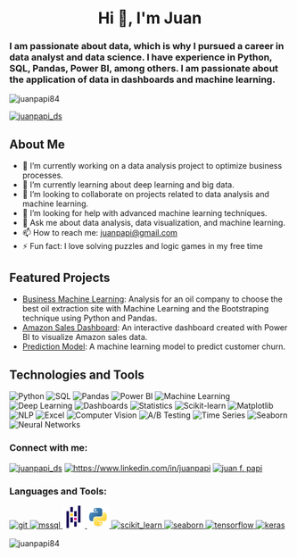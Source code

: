 <h1 align="center">Hi 👋, I'm Juan</h1>
                                   
<h3>I am passionate about data, which is why I pursued a career in data analyst and data science. I have experience in Python, SQL, Pandas, Power BI, among others. I am passionate about the application of data in dashboards and machine learning.</h3>

<p align="left"> <img src="https://komarev.com/ghpvc/?username=juanpapi84&label=Profile%20views&color=0e75b6&style=flat" alt="juanpapi84" /> </p>

<p align="left"> <a href="https://twitter.com/juanpapi_ds" target="blank"><img src="https://img.shields.io/twitter/follow/juanpapi_ds?logo=twitter&style=for-the-badge" alt="juanpapi_ds" /></a> </p>

## About Me

- 🔭 I’m currently working on a data analysis project to optimize business processes.
- 🌱 I’m currently learning about deep learning and big data.
- 👯 I’m looking to collaborate on projects related to data analysis and machine learning.
- 🤔 I’m looking for help with advanced machine learning techniques.
- 💬 Ask me about data analysis, data visualization, and machine learning.
- 📫 How to reach me: juanpapi@gmail.com
- ⚡ Fun fact: I love solving puzzles and logic games in my free time

## Featured Projects

- [Business Machine Learning](https://github.com/JuanPapi84/Aprendizaje-automatico-en-negocios): Analysis for an oil company to choose the best oil extraction site with Machine Learning and the Bootstraping technique using Python and Pandas.
- [Amazon Sales Dashboard](https://github.com/JuanPapi84/E-Commerce-Amazon): An interactive dashboard created with Power BI to visualize Amazon sales data.
- [Prediction Model](https://github.com/JuanPapi84/Aprendizaje-Supervisado): A machine learning model to predict customer churn.
  
## Technologies and Tools

![Python](https://img.shields.io/badge/-Python-3776AB?style=flat&logo=python&logoColor=white)
![SQL](https://img.shields.io/badge/-SQL-4479A1?style=flat&logo=sql&logoColor=white)
![Pandas](https://img.shields.io/badge/-Pandas-150458?style=flat&logo=pandas&logoColor=white)
![Power BI](https://img.shields.io/badge/-Power%20BI-F2C811?style=flat&logo=power-bi&logoColor=black)
![Machine Learning](https://img.shields.io/badge/-Machine%20Learning-0085CA?style=flat&logo=machine-learning&logoColor=white)
![Deep Learning](https://img.shields.io/badge/-Deep%20Learning-FF6F00?style=flat&logo=deep-learning&logoColor=white)
![Dashboards](https://img.shields.io/badge/-Dashboards-0085CA?style=flat&logo=tableau&logoColor=white)
![Statistics](https://img.shields.io/badge/-Statistics-4B0082?style=flat&logo=statistics&logoColor=white)
![Scikit-learn](https://img.shields.io/badge/-Scikit--learn-F7931E?style=flat&logo=scikit-learn&logoColor=white)
![Matplotlib](https://img.shields.io/badge/-Matplotlib-11557C?style=flat&logo=plotly&logoColor=white)
![NLP](https://img.shields.io/badge/-NLP-008080?style=flat&logo=ai&logoColor=white)
![Excel](https://img.shields.io/badge/-Excel-217346?style=flat&logo=microsoft-excel&logoColor=white)
![Computer Vision](https://img.shields.io/badge/-Computer%20Vision-FF6F00?style=flat&logo=opencv&logoColor=white)
![A/B Testing](https://img.shields.io/badge/-A%2FB%20Testing-1E90FF?style=flat&logo=testing&logoColor=white)
![Time Series](https://img.shields.io/badge/-Time%20Series-32CD32?style=flat&logo=timescale&logoColor=white)
![Seaborn](https://img.shields.io/badge/-Seaborn-3776AB?style=flat&logo=seaborn&logoColor=white)
![Neural Networks](https://img.shields.io/badge/-Neural%20Networks-FF6F00?style=flat&logo=neural-network&logoColor=white)

<h3 align="left">Connect with me:</h3>
<p align="left">
<a href="https://twitter.com/juanpapi_ds" target="blank"><img align="center" src="https://raw.githubusercontent.com/rahuldkjain/github-profile-readme-generator/master/src/images/icons/Social/twitter.svg" alt="juanpapi_ds" height="30" width="40" /></a>
<a href="https://linkedin.com/in/https://www.linkedin.com/in/juanpapi" target="blank"><img align="center" src="https://raw.githubusercontent.com/rahuldkjain/github-profile-readme-generator/master/src/images/icons/Social/linked-in-alt.svg" alt="https://www.linkedin.com/in/juanpapi" height="30" width="40" /></a>
<a href="https://kaggle.com/juan f. papi" target="blank"><img align="center" src="https://raw.githubusercontent.com/rahuldkjain/github-profile-readme-generator/master/src/images/icons/Social/kaggle.svg" alt="juan f. papi" height="30" width="40" /></a>
</p>

<h3 align="left">Languages and Tools:</h3>
<p align="left"> 
  <a href="https://git-scm.com/" target="_blank" rel="noreferrer"> 
    <img src="https://www.vectorlogo.zone/logos/git-scm/git-scm-icon.svg" alt="git" width="40" height="40"/> 
  </a> 
  <a href="https://www.microsoft.com/en-us/sql-server" target="_blank" rel="noreferrer"> 
    <img src="https://www.svgrepo.com/show/303229/microsoft-sql-server-logo.svg" alt="mssql" width="40" height="40"/> 
  </a> 
  <a href="https://pandas.pydata.org/" target="_blank" rel="noreferrer"> 
    <img src="https://raw.githubusercontent.com/devicons/devicon/2ae2a900d2f041da66e950e4d48052658d850630/icons/pandas/pandas-original.svg" alt="pandas" width="40" height="40"/> 
  </a> 
  <a href="https://www.python.org" target="_blank" rel="noreferrer"> 
    <img src="https://raw.githubusercontent.com/devicons/devicon/master/icons/python/python-original.svg" alt="python" width="40" height="40"/> 
  </a> 
  <a href="https://scikit-learn.org/" target="_blank" rel="noreferrer"> 
    <img src="https://upload.wikimedia.org/wikipedia/commons/0/05/Scikit_learn_logo_small.svg" alt="scikit_learn" width="40" height="40"/> 
  </a> 
  <a href="https://seaborn.pydata.org/" target="_blank" rel="noreferrer"> 
    <img src="https://seaborn.pydata.org/_images/logo-mark-lightbg.svg" alt="seaborn" width="40" height="40"/> 
  </a> 
  <a href="https://www.tensorflow.org" target="_blank" rel="noreferrer"> 
    <img src="https://www.vectorlogo.zone/logos/tensorflow/tensorflow-icon.svg" alt="tensorflow" width="40" height="40"/> 
  </a> 
  <a href="https://keras.io/" target="_blank" rel="noreferrer"> 
    <img src="https://upload.wikimedia.org/wikipedia/commons/a/ae/Keras_logo.svg" alt="keras" width="40" height="40"/> 
  </a> 
</p>

<p><img align="center" src="https://github-readme-stats.vercel.app/api/top-langs?username=juanpapi84&show_icons=true&locale=en&layout=compact" alt="juanpapi84" /></p>
